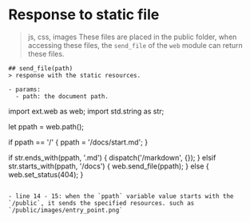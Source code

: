 # Response to static file
> js, css, images These files are placed in the public folder, when accessing these files, the `send_file` of the `web` module can return these files.


```
## send_file(path)
> response with the static resources.

- params:
  - path: the document path.
```
import ext.web as web;
import std.string as str;


let ppath = web.path();

if ppath == '/' {
  ppath = '/docs/start.md';
}

if str.ends_with(ppath, '.md') {
  dispatch('/markdown', {});
} elsif str.starts_with(ppath, '/docs') {
  web.send_file(ppath);
} else {
  web.set_status(404);
}
```

- line 14 - 15: when the `ppath` variable value starts with the `/public`, it sends the specified resources. such as `/public/images/entry_point.png`
```